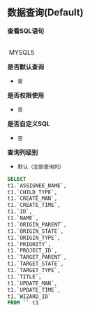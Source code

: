 ## 数据查询(Default) <!-- {docsify-ignore-all} -->



<p class="panel-title"><b>查看SQL语句</b></p>
<br>

<el-row>
&nbsp;<el-tag @click="MYSQL5 = true">MYSQL5</el-tag>
</el-row>

<br>
<p class="panel-title"><b>是否默认查询</b></p>

* `是`

<p class="panel-title"><b>是否权限使用</b></p>

* `否`

<p class="panel-title"><b>是否自定义SQL</b></p>

* `否`

<p class="panel-title"><b>查询列级别</b></p>

* `默认（全部查询列）`






<el-dialog v-model="MYSQL5" title="MYSQL5">

```sql
SELECT
t1.`ASSIGNEE_NAME`,
t1.`CHILD_TYPE`,
t1.`CREATE_MAN`,
t1.`CREATE_TIME`,
t1.`ID`,
t1.`NAME`,
t1.`ORIGIN_PARENT`,
t1.`ORIGIN_STATE`,
t1.`ORIGIN_TYPE`,
t1.`PRIORITY`,
t1.`PROJECT_ID`,
t1.`TARGET_PARENT`,
t1.`TARGET_STATE`,
t1.`TARGET_TYPE`,
t1.`TITLE`,
t1.`UPDATE_MAN`,
t1.`UPDATE_TIME`,
t1.`WIZARD_ID`
FROM `` t1 


```

</el-dialog>

<script>
 const { createApp } = Vue
  createApp({
    data() {
      return {
                MYSQL5 : false
        
      }
    },
    methods: {
    }
  }).use(ElementPlus).mount('#app')
</script>